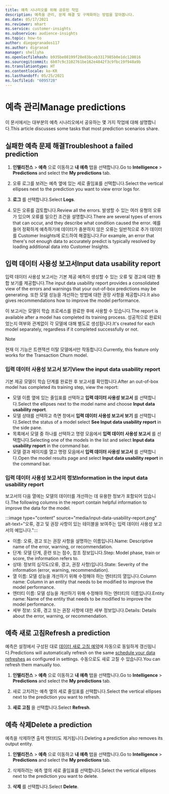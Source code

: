 ```yaml
---
title: 예측 시나리오를 위해 공유된 작업
description: 예측을 관리, 문제 해결 및 구체화하는 방법을 알아봅니다.
ms.date: 05/17/2021
ms.reviewer: mhart
ms.service: customer-insights
ms.subservice: audience-insights
ms.topic: how-to
author: diegogranados117
ms.author: digranad
manager: shellyha
ms.openlocfilehash: b935be08199f20e83bceb3317985b0e1dc120016
ms.sourcegitcommit: 6b07c9c3102761be162e4842f3c9fbc19f948a9b
ms.translationtype: HT
ms.contentlocale: ko-KR
ms.lasthandoff: 05/25/2021
ms.locfileid: "6095728"
---
```

# <a name="manage-predictions"></a><span data-ttu-id="08373-103">예측 관리</span><span class="sxs-lookup"><span data-stu-id="08373-103">Manage predictions</span></span>

<span data-ttu-id="08373-104">이 문서에서는 대부분의 예측 시나리오에서 공유하는 몇 가지 작업에 대해 설명합니다.</span><span class="sxs-lookup"><span data-stu-id="08373-104">This article discusses some tasks that most prediction scenarios share.</span></span>

## <a name="troubleshoot-a-failed-prediction"></a><span data-ttu-id="08373-105">실패한 예측 문제 해결</span><span class="sxs-lookup"><span data-stu-id="08373-105">Troubleshoot a failed prediction</span></span>

1. <span data-ttu-id="08373-106">**인텔리전스** > **예측** 으로 이동하고 **내 예측** 탭을 선택합니다.</span><span class="sxs-lookup"><span data-stu-id="08373-106">Go to **Intelligence** > **Predictions** and select the **My predictions** tab.</span></span>

1. <span data-ttu-id="08373-107">오류 로그를 보려는 예측 옆에 있는 세로 줄임표를 선택합니다.</span><span class="sxs-lookup"><span data-stu-id="08373-107">Select the vertical ellipses next to the prediction you want to view error logs for.</span></span>

1. <span data-ttu-id="08373-108">**로그** 를 선택합니다.</span><span class="sxs-lookup"><span data-stu-id="08373-108">Select **Logs**.</span></span>

1. <span data-ttu-id="08373-109">모든 오류를 검토합니다.</span><span class="sxs-lookup"><span data-stu-id="08373-109">Review all the errors.</span></span> <span data-ttu-id="08373-110">발생할 수 있는 여러 유형의 오류가 있으며 오류를 일으킨 조건을 설명합니다.</span><span class="sxs-lookup"><span data-stu-id="08373-110">There are several types of errors that can occur, and they describe what condition caused the error.</span></span> <span data-ttu-id="08373-111">예를 들어 정확하게 예측하기에 데이터가 충분하지 않은 오류는 일반적으로 추가 데이터를 Customer Insights에 로드하여 해결됩니다.</span><span class="sxs-lookup"><span data-stu-id="08373-111">For example, an error that there's not enough data to accurately predict is typically resolved by loading additional data into Customer Insights.</span></span>

## <a name="input-data-usability-report"></a><span data-ttu-id="08373-112">입력 데이터 사용성 보고서</span><span class="sxs-lookup"><span data-stu-id="08373-112">Input data usability report</span></span>

<span data-ttu-id="08373-113">입력 데이터 사용성 보고서는 기본 제공 예측이 생성할 수 있는 오류 및 경고에 대한 통합 보기를 제공합니다.</span><span class="sxs-lookup"><span data-stu-id="08373-113">The input data usability report provides a consolidated view of the errors and warnings that your out-of-box predictions may be generating.</span></span> <span data-ttu-id="08373-114">또한 모델 성능을 개선하는 방법에 대한 권장 사항을 제공합니다.</span><span class="sxs-lookup"><span data-stu-id="08373-114">It also gives recommendations how to improve the model performance.</span></span>

<span data-ttu-id="08373-115">이 보고서는 모델이 학습 프로세스를 완료한 후에 사용할 수 있습니다.</span><span class="sxs-lookup"><span data-stu-id="08373-115">The report is available after a model has completed its training process.</span></span> <span data-ttu-id="08373-116">성공적으로 완료되었는지 여부와 관계없이 각 모델에 대해 별도로 생성됩니다.</span><span class="sxs-lookup"><span data-stu-id="08373-116">It's created for each model separately, regardless if it completed successfully or not.</span></span>

> [!NOTE]
> <span data-ttu-id="08373-117">현재 이 기능은 트랜잭션 이탈 모델에서만 작동합니다.</span><span class="sxs-lookup"><span data-stu-id="08373-117">Currently, this feature only works for the Transaction Churn model.</span></span>

### <a name="view-the-input-data-usability-report"></a><span data-ttu-id="08373-118">입력 데이터 사용성 보고서 보기</span><span class="sxs-lookup"><span data-stu-id="08373-118">View the input data usability report</span></span>

<span data-ttu-id="08373-119">기본 제공 모델이 학습 단계를 완료한 후 보고서를 확인합니다.</span><span class="sxs-lookup"><span data-stu-id="08373-119">After an out-of-box model has completed its training step, view the report:</span></span>
- <span data-ttu-id="08373-120">모델 이름 옆에 있는 줄임표를 선택하고 **입력 데이터 사용성 보고서** 를 선택합니다.</span><span class="sxs-lookup"><span data-stu-id="08373-120">Select the ellipses next to the model name and choose **Input data usability report**.</span></span>
- <span data-ttu-id="08373-121">모델 상태를 선택하고 측면 창에서 **입력 데이터 사용성 보고서 보기** 를 선택합니다.</span><span class="sxs-lookup"><span data-stu-id="08373-121">Select the status of a model select **See Input data usability report** in the side pane.</span></span>
- <span data-ttu-id="08373-122">목록에서 모델 중 하나를 선택하고 명령 모음에서 **입력 데이터 사용성 보고서** 를 선택합니다.</span><span class="sxs-lookup"><span data-stu-id="08373-122">Selecting one of the models in the list and select **Input data usability report** in the command bar.</span></span>
- <span data-ttu-id="08373-123">모델 결과 페이지를 열고 명령 모음에서 **입력 데이터 사용성 보고서** 를 선택합니다.</span><span class="sxs-lookup"><span data-stu-id="08373-123">Open the model results page and select **Input data usability report** in the command bar.</span></span>

### <a name="information-in-the-input-data-usability-report"></a><span data-ttu-id="08373-124">입력 데이터 사용성 보고서의 정보</span><span class="sxs-lookup"><span data-stu-id="08373-124">Information in the input data usability report</span></span>

<span data-ttu-id="08373-125">보고서의 다음 열에는 모델의 데이터를 개선하는 데 유용한 정보가 포함되어 있습니다.</span><span class="sxs-lookup"><span data-stu-id="08373-125">The following columns in the report contain helpful information to improve the data for the model.</span></span>

:::image type="content" source="media/input-data-usability-report.png" alt-text="오류, 경고 및 권장 사항이 있는 테이블을 보여주는 입력 데이터 사용성 보고서의 예입니다.":::

- <span data-ttu-id="08373-127">이름: 오류, 경고 또는 권장 사항을 설명하는 이름입니다.</span><span class="sxs-lookup"><span data-stu-id="08373-127">Name: Descriptive name of the error, warning, or recommendation.</span></span>
- <span data-ttu-id="08373-128">단계: 모델 단계, 훈련 또는 점수, 참조 정보입니다.</span><span class="sxs-lookup"><span data-stu-id="08373-128">Step: Model phase, train or score, the information refers to.</span></span>
- <span data-ttu-id="08373-129">상태: 정보의 심각도(오류, 경고, 권장 사항)입니다.</span><span class="sxs-lookup"><span data-stu-id="08373-129">State: Severity of the information (error, warning, recommendation).</span></span>
- <span data-ttu-id="08373-130">열 이름: 모델 성능을 개선하기 위해 수정해야 하는 엔터티의 열입니다.</span><span class="sxs-lookup"><span data-stu-id="08373-130">Column name: Column in an entity that needs to be modified to improve the model performance.</span></span>
- <span data-ttu-id="08373-131">엔터티 이름: 모델 성능을 개선하기 위해 수정해야 하는 엔터티의 이름입니다.</span><span class="sxs-lookup"><span data-stu-id="08373-131">Entity name: Name of the entity that needs to be modified to improve the model performance.</span></span>
- <span data-ttu-id="08373-132">세부 정보: 오류, 경고 또는 권장 사항에 대한 세부 정보입니다.</span><span class="sxs-lookup"><span data-stu-id="08373-132">Details: Details about the error, warning, or recommendation.</span></span>

## <a name="refresh-a-prediction"></a><span data-ttu-id="08373-133">예측 새로 고침</span><span class="sxs-lookup"><span data-stu-id="08373-133">Refresh a prediction</span></span>

<span data-ttu-id="08373-134">예측은 설정에서 구성된 대로 [데이터 새로 고침 예약](system.md#schedule-tab)에 자동으로 동일하게 갱신됩니다.</span><span class="sxs-lookup"><span data-stu-id="08373-134">Predictions will automatically refresh on the same [schedule your data refreshes](system.md#schedule-tab) as configured in settings.</span></span> <span data-ttu-id="08373-135">수동으로도 새로 고칠 수 있습니다.</span><span class="sxs-lookup"><span data-stu-id="08373-135">You can refresh them manually too.</span></span>

1. <span data-ttu-id="08373-136">**인텔리전스** > **예측** 으로 이동하고 **내 예측** 탭을 선택합니다.</span><span class="sxs-lookup"><span data-stu-id="08373-136">Go to **Intelligence** > **Predictions** and select the **My predictions** tab.</span></span>

1. <span data-ttu-id="08373-137">새로 고치려는 예측 옆의 세로 줄임표를 선택합니다.</span><span class="sxs-lookup"><span data-stu-id="08373-137">Select the vertical ellipses next to the prediction you want to refresh.</span></span>

1. <span data-ttu-id="08373-138">**새로 고침** 을 선택합니다.</span><span class="sxs-lookup"><span data-stu-id="08373-138">Select **Refresh**.</span></span>

## <a name="delete-a-prediction"></a><span data-ttu-id="08373-139">예측 삭제</span><span class="sxs-lookup"><span data-stu-id="08373-139">Delete a prediction</span></span>

<span data-ttu-id="08373-140">예측을 삭제하면 출력 엔터티도 제거됩니다.</span><span class="sxs-lookup"><span data-stu-id="08373-140">Deleting a prediction also removes its output entity.</span></span>

1. <span data-ttu-id="08373-141">**인텔리전스** > **예측** 으로 이동하고 **내 예측** 탭을 선택합니다.</span><span class="sxs-lookup"><span data-stu-id="08373-141">Go to **Intelligence** > **Predictions** and select the **My predictions** tab.</span></span>

1. <span data-ttu-id="08373-142">삭제하려는 예측 옆의 세로 줄임표를 선택합니다.</span><span class="sxs-lookup"><span data-stu-id="08373-142">Select the vertical ellipses next to the prediction you want to delete.</span></span>

1. <span data-ttu-id="08373-143">**삭제** 를 선택합니다.</span><span class="sxs-lookup"><span data-stu-id="08373-143">Select **Delete**.</span></span>
